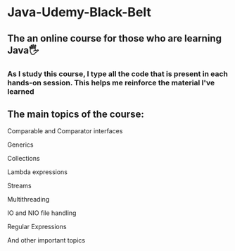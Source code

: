 <h1 align>Java-Udemy-Black-Belt</h1>
<h2>The an online course for those who are learning Java🖐</h2>

<h3> As I study this course, I type all the code that is present in each hands-on session. This helps me reinforce the material I've learned</h3>
<h2>The main topics of the course:</h2>
<p> Comparable and Comparator interfaces </p>
<p>Generics</p>
<p>Collections</p>
<p>Lambda expressions</p>
<p>Streams</p>
<p>Multithreading</p>
<p>IO and NIO file handling</p>
<p>Regular Expressions</p>
<p>And other important topics</p>
